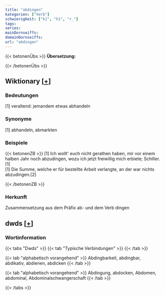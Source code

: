 ```yaml
---
title: "abdingen"
kategorien: ["Verb"]
schwierigkeit: ["k1", "h1", "r_"]
tags:
series:
mainDornseiffs:
domainDornseiffs:
url: "abdingen"
---
```


{{< betonenÜbs >}}
**Übersetzung:**  
  
{{< /betonenÜbs >}}

## Wiktionary [[+](https://de.wiktionary.org/wiki/abdingen)]

### Bedeutungen
[1] veraltend: jemandem etwas abhandeln  

### Synonyme
[1] abhandeln, abmarkten  

### Beispiele
{{< betonenZB >}}
[1] Ich wollt' euch nicht gerathen haben, mir vor einem halben Jahr noch abzudingen, wozu ich jetzt freiwillig mich erbiete; Schiller.[1]  
[1] Die Summe, welche er für bestellte Arbeit verlangte, an der war nichts abzudingen.[2]  

{{< /betonenZB >}}
### Herkunft
Zusammensetzung aus dem Präfix ab- und dem Verb dingen  



## dwds [[+](https://www.dwds.de/wb/abdingen)]

### Wortinformation
{{< tabs "Dwds" >}}
{{< tab "Typische Verbindungen" >}}
{{< /tab >}}

{{< tab "alphabetisch vorangehend" >}}
Abdingbarkeit, abdingbar, abdikativ, abdienen, abdicken
{{< /tab >}}

{{< tab "alphabetisch vorangehend" >}}
Abdingung, abdocken, Abdomen, abdominal, Abdominalschwangerschaft
{{< /tab >}}

{{< /tabs >}}

